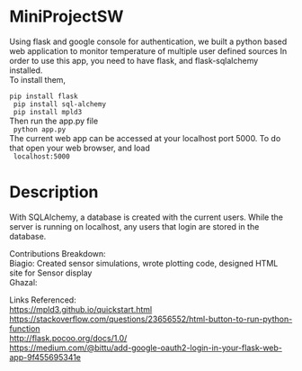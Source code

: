 # MiniProjectSW
<text> Using flask and google console for authentication, we built a python based web application to monitor temperature of multiple user defined sources
In order to use this app, you need to have flask, and flask-sqlalchemy installed.
</text>
</br>
To install them,
</br>
<code>
 pip install flask
</code>
</br>
<code>
  pip install sql-alchemy
</code>
</br>
<code>
  pip install mpld3
</code>
</br>
Then run the app.py file
</br>
<code>
  python app.py
</code>
</br>
The current web app can be accessed at your localhost port 5000. To do that open your web browser, and load 
</br>
<code>
localhost:5000
</code>
</br>
# Description
With SQLAlchemy, a database is created with the current users. While the server is running on localhost, any users that login are stored in the database.


Contributions Breakdown:
</br>
Biagio: Created sensor simulations, wrote plotting code, designed HTML site for Sensor display
</br>
Ghazal:

Links Referenced:</br>
https://mpld3.github.io/quickstart.html
</br>
https://stackoverflow.com/questions/23656552/html-button-to-run-python-function
</br>
http://flask.pocoo.org/docs/1.0/
</br>
https://medium.com/@bittu/add-google-oauth2-login-in-your-flask-web-app-9f455695341e
